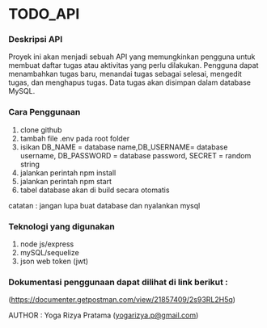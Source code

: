 # TODO_API
### Deskripsi API
Proyek ini akan menjadi sebuah API yang memungkinkan pengguna untuk membuat daftar tugas atau aktivitas yang perlu dilakukan. Pengguna dapat menambahkan tugas baru, menandai tugas sebagai selesai, mengedit tugas, dan menghapus tugas. Data tugas akan disimpan dalam database MySQL.
### Cara Penggunaan
1. clone github
2. tambah file .env pada root folder 
3. isikan DB_NAME = database name,DB_USERNAME= database username, DB_PASSWORD = database password, SECRET = random string
4. jalankan perintah npm install
5. jalankan perintah npm start
6. tabel database akan di build secara otomatis

catatan : jangan lupa buat database dan nyalankan mysql

### Teknologi yang digunakan
1. node js/express
2. mySQL/sequelize
3. json web token (jwt)

### Dokumentasi penggunaan dapat dilihat di link berikut : 
(https://documenter.getpostman.com/view/21857409/2s93RL2H5q)

AUTHOR : Yoga Rizya Pratama (yogarizya.p@gmail.com)
